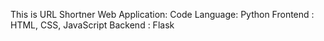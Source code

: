 This is URL Shortner Web Application:
Code Language: Python
Frontend     : HTML, CSS, JavaScript
Backend      : Flask
